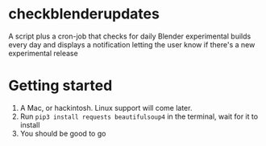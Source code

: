 # checkblenderupdates
A script plus a cron-job that checks for daily Blender experimental builds every day and displays a notification letting the user know if there's a new experimental release

# Getting started
1. A Mac, or hackintosh. Linux support will come later.
3. Run `pip3 install requests beautifulsoup4` in the terminal, wait for it to install
4. You should be good to go
